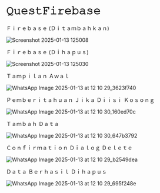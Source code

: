# 𝚀𝚞𝚎𝚜𝚝𝙵𝚒𝚛𝚎𝚋𝚊𝚜𝚎

Ｆｉｒｅｂａｓｅ (Ｄｉｔａｍｂａｈｋａｎ)

![Screenshot 2025-01-13 125008](https://github.com/user-attachments/assets/bfeb7c26-7061-435e-ab03-238a4c0be2c2)

Ｆｉｒｅｂａｓｅ (Ｄｉｈａｐｕｓ)

![Screenshot 2025-01-13 125030](https://github.com/user-attachments/assets/fcba6c50-7f8f-4c64-a379-85850a5c89b4)

Ｔａｍｐｉｌａｎ Ａｗａｌ

![WhatsApp Image 2025-01-13 at 12 10 29_3623f740](https://github.com/user-attachments/assets/23ec8799-91d6-41c4-98a6-3673d9b1ea26)

Ｐｅｍｂｅｒｉｔａｈｕａｎ Ｊｉｋａ Ｄｉｉｓｉ Ｋｏｓｏｎｇ

![WhatsApp Image 2025-01-13 at 12 10 30_160ed70c](https://github.com/user-attachments/assets/d6def7e9-05fb-440e-af86-a9fadfebeab8)

Ｔａｍｂａｈ Ｄａｔａ

![WhatsApp Image 2025-01-13 at 12 10 30_647b3792](https://github.com/user-attachments/assets/302f7548-3d9d-4179-b10f-6d784920ced2)

Ｃｏｎｆｉｒｍａｔｉｏｎ Ｄｉａｌｏｇ Ｄｅｌｅｔｅ

![WhatsApp Image 2025-01-13 at 12 10 29_b2549dea](https://github.com/user-attachments/assets/0459c720-f13f-42da-813a-f3826b5a8700)

Ｄａｔａ Ｂｅｒｈａｓｉｌ Ｄｉｈａｐｕｓ

![WhatsApp Image 2025-01-13 at 12 10 29_695f248e](https://github.com/user-attachments/assets/54ee63c6-11c6-4ab2-bdba-0c2a6a1f3d7b)
